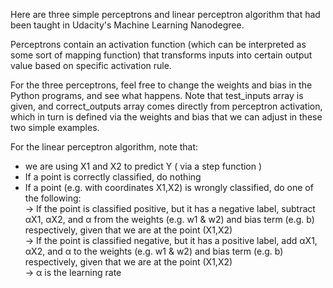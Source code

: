 Here are three simple perceptrons and linear perceptron algorithm that had been taught in Udacity's Machine Learning Nanodegree.

Perceptrons contain an activation function (which can be interpreted as some sort of mapping function) that transforms inputs into certain output value based on specific activation rule.

For the three perceptrons, feel free to change the weights and bias in the Python programs, and see what happens. 
Note that test_inputs array is given, and correct_outputs array comes directly from perceptron activation, which in turn is defined via the weights and bias that we can adjust in these two simple examples.

For the linear perceptron algorithm, note that:
- we are using X1 and X2 to predict Y ( via a step function )
- If a point is correctly classified, do nothing
- If a point (e.g. with coordinates X1,X2) is wrongly classified, do one of the following:<br /> 
  &rarr; If the point is classified positive, but it has a negative label, subtract αX1, αX2, and α from the weights (e.g. w1 & w2) and bias term (e.g. b) respectively, given that we are at the point (X1,X2)\
  &rarr; If the point is classified negative, but it has a positive label, add αX1, αX2, and α to the weights (e.g. w1 & w2) and bias term (e.g. b) respectively, given that we are at the point (X1,X2)\
  &rarr; α is the learning rate
  
  
  
